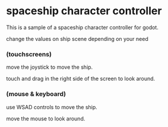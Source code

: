 # spaceship character controller
This is a sample of a spaceship character controller for godot.

change the values on ship scene depending on your need

### (touchscreens)
move the joystick to move the ship.

touch and drag in the right side of the screen to look around.

### (mouse & keyboard)
use WSAD controls to move the ship.

move the mouse to look around.


